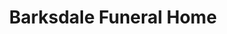 ---
title: "Barksdale Funeral Home"
url: /detroit/barksdale-funeral-home/
shop: funeral directors
---